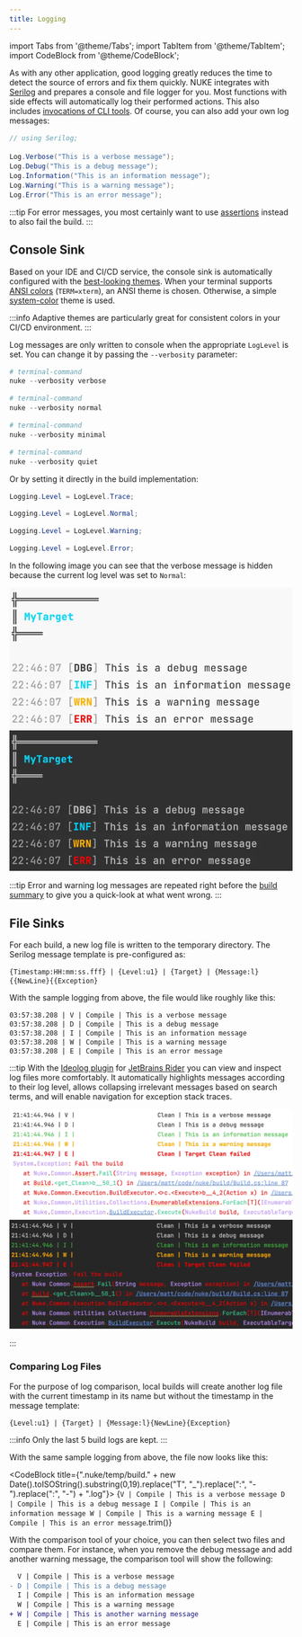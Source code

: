 ```yaml
---
title: Logging
---
```


import Tabs from '@theme/Tabs';
import TabItem from '@theme/TabItem';
import CodeBlock from '@theme/CodeBlock';

As with any other application, good logging greatly reduces the time to detect the source of errors and fix them quickly. NUKE integrates with [Serilog](https://serilog.net/) and prepares a console and file logger for you. Most functions with side effects will automatically log their performed actions. This also includes [invocations of CLI tools](../03-common/08-cli-tools.md). Of course, you can also add your own log messages:

```csharp
// using Serilog;

Log.Verbose("This is a verbose message");
Log.Debug("This is a debug message");
Log.Information("This is an information message");
Log.Warning("This is a warning message");
Log.Error("This is an error message");
```

:::tip
For error messages, you most certainly want to use [assertions](14-assertions.md) instead to also fail the build.
:::

## Console Sink

Based on your IDE and CI/CD service, the console sink is automatically configured with the [best-looking themes](https://github.com/serilog/serilog-sinks-console#themes). When your terminal supports [ANSI colors](https://en.wikipedia.org/wiki/ANSI_escape_code) (`TERM=xterm`), an ANSI theme is chosen. Otherwise, a simple [system-color](https://docs.microsoft.com/en-us/dotnet/api/system.consolecolor) theme is used.

:::info
Adaptive themes are particularly great for consistent colors in your CI/CD environment.
:::

Log messages are only written to console when the appropriate `LogLevel` is set. You can change it by passing the `--verbosity` parameter:

<Tabs groupId="logging">
  <TabItem value="trace" label="Verbose" default>

```powershell
# terminal-command
nuke --verbosity verbose
```

  </TabItem>
  <TabItem value="normal" label="Normal" default>

```powershell
# terminal-command
nuke --verbosity normal
```

  </TabItem>
  <TabItem value="warning" label="Minimal" default>

```powershell
# terminal-command
nuke --verbosity minimal
```

  </TabItem>
  <TabItem value="error" label="Quiet" default>

```powershell
# terminal-command
nuke --verbosity quiet
```

  </TabItem>
</Tabs>

Or by setting it directly in the build implementation:

<Tabs groupId="logging">
  <TabItem value="trace" label="Trace" default>

<!-- snippet: logging -->
```csharp
Logging.Level = LogLevel.Trace;
```
<!-- endSnippet -->

  </TabItem>
  <TabItem value="normal" label="Normal">

```csharp
Logging.Level = LogLevel.Normal;
```

  </TabItem>
  <TabItem value="warning" label="Warning">

```csharp
Logging.Level = LogLevel.Warning;
```

  </TabItem>
  <TabItem value="error" label="Error">

```csharp
Logging.Level = LogLevel.Error;
```

  </TabItem>
</Tabs>

In the following image you can see that the verbose message is hidden because the current log level was set to `Normal`:

<p style={{maxWidth:'380px'}}>

![Logging Output in Console](logging-console-light.webp#gh-light-mode-only)
![Logging Output in Console](logging-console-dark.webp#gh-dark-mode-only)

</p>

:::tip
Error and warning log messages are repeated right before the [build summary](../01-getting-started/03-execution.md#build-summary) to give you a quick-look at what went wrong.
:::

## File Sinks

For each build, a new log file is written to the temporary directory. The Serilog message template is pre-configured as:

```text title="Message Template"
{Timestamp:HH:mm:ss.fff} | {Level:u1} | {Target} | {Message:l}{{NewLine}{{Exception}
```

With the sample logging from above, the file would like roughly like this:

```log title=".nuke/temp/build.log"
03:57:38.208 | V | Compile | This is a verbose message
03:57:38.208 | D | Compile | This is a debug message
03:57:38.208 | I | Compile | This is an information message
03:57:38.208 | W | Compile | This is a warning message
03:57:38.208 | E | Compile | This is an error message
```

:::tip
With the [Ideolog plugin](https://plugins.jetbrains.com/plugin/9746-ideolog) for [JetBrains Rider](https://jetbrains.com/rider/) you can view and inspect log files more comfortably. It automatically highlights messages according to their log level, allows collapsing irrelevant messages based on search terms, and will enable navigation for exception stack traces.

<p style={{maxWidth:'680px',marginBottom:'-24px'}}>

![Ideolog plugin in JetBrains Rider](logging-ideolog-light.webp#gh-light-mode-only)
![Ideolog plugin in JetBrains Rider](logging-ideolog-dark.webp#gh-dark-mode-only)

</p>
:::

### Comparing Log Files

For the purpose of log comparison, local builds will create another log file with the current timestamp in its name but without the timestamp in the message template:

```text title="Message Template"
{Level:u1} | {Target} | {Message:l}{NewLine}{Exception}
```

:::info
Only the last 5 build logs are kept.
:::

With the same sample logging from above, the file now looks like this:

<CodeBlock title={".nuke/temp/build." + new Date().toISOString().substring(0,19).replace("T", "_").replace(":", "-").replace(":", "-") + ".log"}>
{`
V | Compile | This is a verbose message
D | Compile | This is a debug message
I | Compile | This is an information message
W | Compile | This is a warning message
E | Compile | This is an error message
`.trim()}
</CodeBlock>

With the comparison tool of your choice, you can then select two files and compare them. For instance, when you remove the debug message and add another warning message, the comparison tool will show the following:

```diff title="Diff Output"
  V | Compile | This is a verbose message
- D | Compile | This is a debug message
  I | Compile | This is an information message
  W | Compile | This is a warning message
+ W | Compile | This is another warning message
  E | Compile | This is an error message
```
